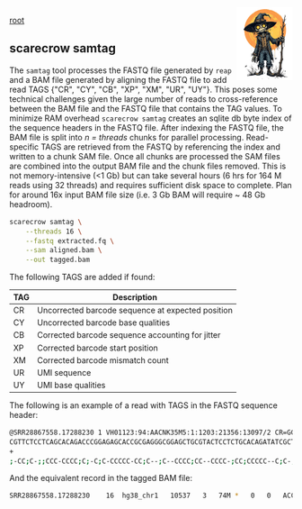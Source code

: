 <img style="float:right;width:100px;" src="../img/scarecrow.png" alt="scarecrow"/>

[root](root.md)

## scarecrow samtag
The `samtag` tool processes the FASTQ file generated by `reap` and a BAM file generated by aligning the FASTQ file to add read TAGS {"CR", "CY", "CB", "XP", "XM", "UR", "UY"}. This poses some technical challenges given the large number of reads to cross-reference between the BAM file and the FASTQ file that contains the TAG values. To minimize RAM overhead `scarecrow samtag` creates an sqlite db byte index of the sequence headers in the FASTQ file. After indexing the FASTQ file, the BAM file is split into *n = threads* chunks for parallel processing. Read-specific TAGS are retrieved from the FASTQ by referencing the index and written to a chunk SAM file. Once all chunks are processed the SAM files are combined into the output BAM file and the chunk files removed. This is not memory-intensive (<1 Gb) but can take several hours (6 hrs for 164 M reads using 32 threads) and requires sufficient disk space to complete. Plan for around 16x input BAM file size (i.e. 3 Gb BAM will require ~ 48 Gb headroom).

```bash
scarecrow samtag \
    --threads 16 \
    --fastq extracted.fq \
    --sam aligned.bam \
    --out tagged.bam
```

The following TAGS are added if found:

| TAG | Description |
| --- | ----------- |
| CR  | Uncorrected barcode sequence at expected position |
| CY  | Uncorrected barcode base qualities |
| CB  | Corrected barcode sequence accounting for jitter |
| XP  | Corrected barcode start position |
| XM  | Corrected barcode mismatch count |
| UR  | UMI sequence |
| UY  | UMI base qualities |

The following is an example of a read with TAGS in the FASTQ sequence header:

```bash
@SRR28867558.17288230 1 VH01123:94:AACNK35M5:1:1203:21356:13097/2 CR=GCTTATAG_ACAACTGT_AGCAGGAA CY=CCCCC-C-_CC---C;-_CCCC---- CB=GCTTATAG_ACCACTGT_AGCAGGAA XP=79_49_11 XM=0_1_0 UR=TACATAACGG UY=;CCC-CCCCC
CGTTCTCCTCAGCACAGACCCGGAGAGCACCGCGAGGGCGGAGCTGCGTACTCCTCTGCACAGATATCGCTGGT
+
;-CC;C-;;CCC-CCCC;C;-C;C-CCCCC-CC;C--;C--CCCC;CC--CCCC-;CC;CCCCC--C;C-;;C-
```

And the equivalent record in the tagged BAM file:

```bash
SRR28867558.17288230    16  hg38_chr1   10537   3   74M *   0   0   ACCAGCGATATCTGTGCAGAGGAGTACGCAGCTCCGCCCTCGCGGTGCTCTCCGGGTCTGTGCTGAGGAGAACG  -C;;-C;C--CCCCC;CC;-CCCC--CC;CCCC--C;--C;CC-CCCCC-C;C-;C;CCCC-CCC;;-C;CC-;  NH:i:2  HI:i:1  AS:i:64 nM:i:4  CR:Z:GCTTATAG_ACAACTGT_AGCAGGAA CY:Z:CCCCC-C-_CC---C;-_CCCC---- CB:Z:GCTTATAG_ACCACTGT_AGCAGGAA XP:Z:79_49_11   XM:Z:0_1_0  UR:Z:TACATAACGG UY:Z:;CCC-CCCCC
```